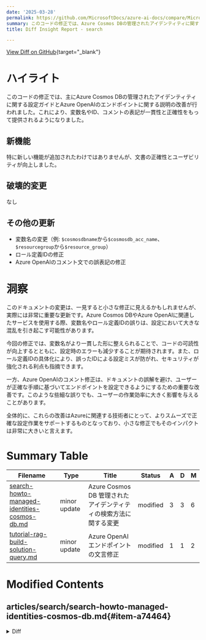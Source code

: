 ```yaml
---
date: '2025-03-28'
permalink: https://github.com/MicrosoftDocs/azure-ai-docs/compare/MicrosoftDocs:4f20510...MicrosoftDocs:86d029a
summary: このコードの修正では、Azure Cosmos DBの管理されたアイデンティティに関する設定ガイドとAzure OpenAIのエンドポイントに関する説明が改善されました。特に、変数名やID、コメントの表記に一貫性と正確性が求められ、文書の正確性とユーザビリティが向上しました。新しい機能は追加されていませんが、変数名の変更やロール定義IDの修正、コメントの誤表記の修正が行われ、設定時のエラーを減少させることが期待されます。これらの修正は、技術者にとってよりスムーズな設定作業を支援する重要な更新です。
title: Diff Insight Report - search

---
```


[View Diff on GitHub](https://github.com/MicrosoftDocs/azure-ai-docs/compare/MicrosoftDocs:4f20510...MicrosoftDocs:86d029a){target="_blank"}

# ハイライト
このコードの修正では、主にAzure Cosmos DBの管理されたアイデンティティに関する設定ガイドとAzure OpenAIのエンドポイントに関する説明の改善が行われました。これにより、変数名やID、コメントの表記が一貫性と正確性をもって提供されるようになりました。

## 新機能
特に新しい機能が追加されたわけではありませんが、文書の正確性とユーザビリティが向上しました。

## 破壊的変更
なし

## その他の更新
- 変数名の変更（例: `$cosmosdbname`から`$cosmosdb_acc_name`、`$resourcegroup`から`$resource_group`）
- ロール定義IDの修正
- Azure OpenAIのコメント文での誤表記の修正

# 洞察
このドキュメントの変更は、一見すると小さな修正に見えるかもしれませんが、実際には非常に重要な更新です。Azure Cosmos DBやAzure OpenAIに関連したサービスを使用する際、変数名やロール定義IDの誤りは、設定において大きな混乱を引き起こす可能性があります。

今回の修正では、変数名がより一貫した形に整えられることで、コードの可読性が向上するとともに、設定時のエラーも減少することが期待されます。また、ロール定義IDの具体化により、誤ったIDによる設定ミスが防がれ、セキュリティが強化される利点も指摘できます。

一方、Azure OpenAIのコメント修正は、ドキュメントの誤解を避け、ユーザーが正確な手順に基づいてエンドポイントを設定できるようにするための重要な改善です。このような些細な誤りでも、ユーザーの作業効率に大きく影響を与えることがあります。

全体的に、これらの改善はAzureに関連する技術者にとって、よりスムーズで正確な設定作業をサポートするものとなっており、小さな修正でもそのインパクトは非常に大きいと言えます。

# Summary Table
|  Filename  | Type |    Title    | Status | A  | D  | M  |
|------------|------|-------------|--------|----|----|----|
| [search-howto-managed-identities-cosmos-db.md](#item-a74464) | minor update | Azure Cosmos DB 管理されたアイデンティティの検索方法に関する変更 | modified | 3 | 3 | 6 | 
| [tutorial-rag-build-solution-query.md](#item-93965f) | minor update | Azure OpenAI エンドポイントの文言修正 | modified | 1 | 1 | 2 | 


# Modified Contents
## articles/search/search-howto-managed-identities-cosmos-db.md{#item-a74464}

<details>
<summary>Diff</summary>
````diff
@@ -74,14 +74,14 @@ $cosmosdb_acc_name = <cosmos db account name>
 $resource_group = <resource group name>
 $subsciption = <subscription ID>
 $system_assigned_principal = <Object (principal) ID for the search service's system/user assigned identity>
-$readOnlyRoleDefinitionId = "00000000-0000-0000-0000-00000000000"
-$scope=$(az cosmosdb show --name $cosmosdbname --resource-group $resourcegroup --query id --output tsv)
+$readOnlyRoleDefinitionId = "00000000-0000-0000-0000-000000000001"
+$scope=$(az cosmosdb show --name $cosmosdb_acc_name --resource-group $resource_group --query id --output tsv)
 ```
 
 Define a role assignment for the system-assigned identity:
 
 ```azurecli
-az cosmosdb sql role assignment create --account-name $cosmosdbname --resource-group $resourcegroup --role-definition-id $readOnlyRoleDefinitionId --principal-id $sys_principal --scope $scope
+az cosmosdb sql role assignment create --account-name $cosmosdb_acc_name --resource-group $resource_group --role-definition-id $readOnlyRoleDefinitionId --principal-id $system_assigned_principal --scope $scope
 ```
 
 For more information, see [Use data plane role-based access control with Azure Cosmos DB for NoSQL](/azure/cosmos-db/nosql/security/how-to-grant-data-plane-role-based-access)
````
</details>

### Summary

```json
{
    "modification_type": "minor update",
    "modification_title": "Azure Cosmos DB 管理されたアイデンティティの検索方法に関する変更"
}
```

### Explanation
この変更では、Azure Cosmos DBに関連するドキュメントの管理されたアイデンティティに関する手順が更新されました。具体的には、コマンドで用いる変数名とロール定義IDの内容が修正されました。これにより、より正確な情報が提供され、ユーザーが適切に設定を行えるようになります。

変更点の概要は以下の通りです：
- `$cosmosdbname`という変数名が`$cosmosdb_acc_name`に変更され、より一貫した命名がされています。
- `$resourcegroup`が`$resource_group`に修正され、変数名に適切な形式が適用されています。
- ロール定義IDも、以前の`"00000000-0000-0000-0000-00000000000"`から新しいID`"00000000-0000-0000-0000-000000000001"`に変更され、具体的なIDが参照されています。

これらの修正は、Azure CLIコマンド内での変数の使用と役割の明確化を図るものであり、ユーザーがCosmos DBのセキュリティ管理を容易に行えるようにしています。

## articles/search/tutorial-rag-build-solution-query.md{#item-93965f}

<details>
<summary>Diff</summary>
````diff
@@ -49,7 +49,7 @@ You're setting up two clients, so you need endpoints and permissions on both res
 # Set endpoints and API keys for Azure services
 AZURE_SEARCH_SERVICE: str = "PUT YOUR SEARCH SERVICE ENDPOINT HERE"
 # AZURE_SEARCH_KEY: str = "DELETE IF USING ROLES, OTHERWISE PUT YOUR SEARCH SERVICE ADMIN KEY HERE"
-AZURE_OPENAI_ACCOUNT: str = "PUR YOUR AZURE OPENAI ENDPOINT HERE"
+AZURE_OPENAI_ACCOUNT: str = "PUT YOUR AZURE OPENAI ENDPOINT HERE"
 # AZURE_OPENAI_KEY: str = "DELETE IF USING ROLES, OTHERWISE PUT YOUR AZURE OPENAI KEY HERE"
 ```
 
````
</details>

### Summary

```json
{
    "modification_type": "minor update",
    "modification_title": "Azure OpenAI エンドポイントの文言修正"
}
```

### Explanation
この変更では、Azure OpenAIのエンドポイントに関する説明文が修正されました。具体的には、`AZURE_OPENAI_ACCOUNT`のコメント内で誤って表記されていた「PUR」が「PUT」に修正されました。これにより、エンドポイントの設定方法がより明確になります。

変更の概要は以下の通りです：
- 元のコメント文「PUR YOUR AZURE OPENAI ENDPOINT HERE」が「PUT YOUR AZURE OPENAI ENDPOINT HERE」に変更され、正しい表現として改善されました。

この修正版は、ユーザーがAzure OpenAIエンドポイントの設定時に混乱を避け、正しい情報に基づいて設定を進められるようにするためのものです。全体として、この変更は小規模ですが、文書の一貫性と正確性を向上させる意義があります。


